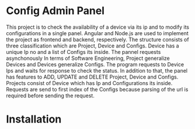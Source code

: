 # Config Admin Panel
This project is to check the availability of a device via its ip and to modify its configurations in a single panel. Angular and Node.js are used to implement the project as 
frontend and backend, respectively. The structure consists of three classification which are Project, Device and Configs. Device has a unique Ip no and a list of Configs its inside. The pannel requests asynchonously
 In terms of Software Engineering, Project generalize Devices and Devices generalize Configs. The program requests to Device Ips and waits for response to check the status. In addition to that, the panel has features to ADD, UPDATE and DELETE Project, Device and Configs. Projects consist of Device
which has Ip and Configurations its inside. Requests are send to first index of the Configs because parsing of the url is required before sending the request. 

# Installation

